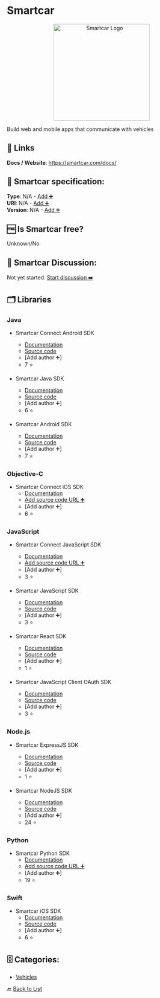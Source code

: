 # Smartcar
<p align="center">
    <img width="256" src="https://raw.githubusercontent.com/apis-list/apis-list/main/apis/smartcar/logo_256x256.png" alt="Smartcar Logo"/>
</p>
Build web and mobile apps that communicate with vehicles

##  🔗 Links
**Docs / Website**: https://smartcar.com/docs/

## 🧬 Smartcar specification:
**Type**: N/A - [Add ➕](https://github.com/apis-list/apis-list/edit/main/apis-list.yaml)  
**URI**: N/A - [Add ➕](https://github.com/apis-list/apis-list/edit/main/apis-list.yaml)  
**Version**: N/A - [Add ➕](https://github.com/apis-list/apis-list/edit/main/apis-list.yaml)

## 🆓 Is Smartcar free?
 Unknown/No 

## 💬 Smartcar Discussion:
Not yet started. [Start discussion ➡️](https://github.com/apis-list/apis-list/discussions/new)

## 🗂️ Libraries
### Java
- Smartcar Connect Android SDK
    - [Documentation](https://github.com/smartcar/android-sdk)
    - [Source code](https://smartcar.github.io/android-sdk/)
    - [Add author ➕]
    - 7 ⭐

- Smartcar Java SDK 
    - [Documentation](https://smartcar.github.io/java-sdk)
    - [Source code](https://github.com/smartcar/java-sdk)
    - [Add author ➕]
    - 6 ⭐

- Smartcar Android SDK 
    - [Documentation](https://smartcar.com/docs/integration-guides/android/introduction)
    - [Source code](https://github.com/smartcar/android-sdk)
    - [Add author ➕]
    - 7 ⭐

### Objective-C
-  Smartcar Connect iOS SDK
    - [Documentation](https://github.com/smartcar/ios-sdk)
    - [Add source code URL ➕]()
    - [Add author ➕]
    - 6 ⭐

### JavaScript
- Smartcar Connect JavaScript SDK
    - [Documentation](https://github.com/smartcar/javascript-sdk)
    - [Add source code URL ➕]()
    - [Add author ➕]
    - 3 ⭐

- Smartcar JavaScript SDK
    - [Documentation](https://smartcar.com/docs/)
    - [Source code](https://github.com/smartcar/javascript-sdk)
    - [Add author ➕]
    - 3 ⭐

- Smartcar React SDK 
    - [Documentation](https://smartcar.com/docs/integration-guides/react/introduction)
    - [Source code](https://github.com/smartcar/getting-started-javascript-sdk-react)
    - [Add author ➕]
    - 1 ⭐

- Smartcar JavaScript Client OAuth SDK 
    - [Documentation](https://github.com/smartcar/javascript-sdk/blob/master/README.md)
    - [Source code](https://github.com/smartcar/javascript-sdk)
    - [Add author ➕]
    - 3 ⭐

### Node.js
- Smartcar ExpressJS SDK 
    - [Documentation](https://smartcar.com/docs/integration-guides/express/introduction)
    - [Source code](https://github.com/smartcar/getting-started-express)
    - [Add author ➕]
    - 1 ⭐

- Smartcar NodeJS SDK 
    - [Documentation](https://github.com/smartcar/node-sdk#readme)
    - [Source code](https://github.com/smartcar/node-sdk)
    - [Add author ➕]
    - 24 ⭐

### Python
- Smartcar Python SDK 
    - [Documentation](https://github.com/smartcar/python-sdk)
    - [Add source code URL ➕]()
    - [Add author ➕]
    - 19 ⭐

### Swift
- Smartcar iOS SDK 
    - [Documentation](https://smartcar.com/docs/integration-guides/ios/introduction)
    - [Source code](https://github.com/smartcar/ios-sdk)
    - [Add author ➕]
    - 6 ⭐


## 🗄️ Categories:
- [Vehicles](https://github.com/apis-list/apis-list#vehicles-)

🔙  [Back to List](https://github.com/apis-list/apis-list)
